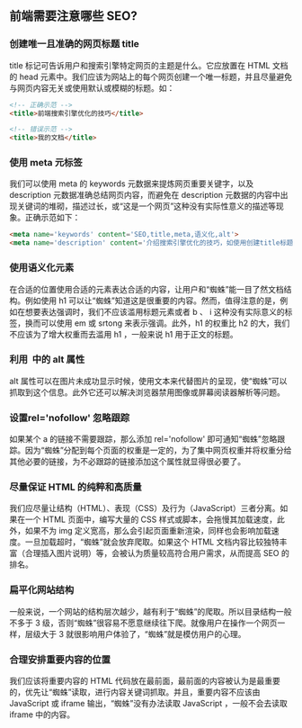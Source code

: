 ## 前端需要注意哪些 SEO?

### 创建唯一且准确的网页标题 title

title 标记可告诉用户和搜索引擎特定网页的主题是什么。它应放置在 HTML 文档的 head 元素中。我们应该为网站上的每个网页创建一个唯一标题，并且尽量避免与网页内容无关或使用默认或模糊的标题。如：

```html
<!-- 正确示范 -->
<title>前端搜索引擎优化的技巧</title>

<!-- 错误示范 -->
<title>我的文档</title>
```

### 使用 meta 元标签

我们可以使用 meta  的 keywords 元数据来提炼网页重要关键字，以及 description 元数据准确总结网页内容，而避免在 description 元数据的内容中出现关键词的堆砌，描述过长，或“这是一个网页”这种没有实际性意义的描述等现象。正确示范如下：

```html
<meta name='keywords' content='SEO,title,meta,语义化,alt'>
<meta name='description' content='介绍搜索引擎优化的技巧，如使用创建title标题、meta关键词和描述、语义化标签、img的alt属性等。'>
```

### 使用语义化元素

在合适的位置使用合适的元素表达合适的内容，让用户和“蜘蛛”能一目了然文档结构。例如使用 h1 可以让“蜘蛛”知道这是很重要的内容。然而，值得注意的是，例如在想要表达强调时，我们不应该滥用标题元素或者 b 、 i 这种没有实际意义的标签，换而可以使用 em 或 srtong 来表示强调。此外，h1 的权重比 h2 的大，我们不应该为了增大权重而去滥用 h1 ，一般来说 h1 用于正文的标题。

### 利用 <img> 中的 alt 属性

alt 属性可以在图片未成功显示时候，使用文本来代替图片的呈现，使“蜘蛛”可以抓取到这个信息。此外它还可以解决浏览器禁用图像或屏幕阅读器解析等问题。

### 设置rel='nofollow' 忽略跟踪

如果某个 a 的链接不需要跟踪，那么添加 rel='nofollow' 即可通知“蜘蛛”忽略跟踪。因为“蜘蛛”分配到每个页面的权重是一定的，为了集中网页权重并将权重分给其他必要的链接，为不必跟踪的链接添加这个属性就显得很必要了。

### 尽量保证 HTML 的纯粹和高质量

我们应尽量让结构（HTML）、表现（CSS）及行为（JavaScript）三者分离。如果在一个 HTML 页面中，编写大量的 CSS 样式或脚本，会拖慢其加载速度，此外，如果不为 img 定义宽高，那么会引起页面重新渲染，同样也会影响加载速度。一旦加载超时，“蜘蛛”就会放弃爬取。如果这个 HTML 文档内容比较独特丰富（合理插入图片说明）等，会被认为质量较高符合用户需求，从而提高 SEO 的排名。

### 扁平化网站结构

一般来说，一个网站的结构层次越少，越有利于“蜘蛛”的爬取。所以目录结构一般不多于 3 级，否则“蜘蛛”很容易不愿意继续往下爬。就像用户在操作一个网页一样，层级大于 3 就很影响用户体验了，“蜘蛛”就是模仿用户的心理。

### 合理安排重要内容的位置

我们应该将重要内容的 HTML 代码放在最前面，最前面的内容被认为是最重要的，优先让“蜘蛛”读取，进行内容关键词抓取。并且，重要内容不应该由 JavaScript 或 iframe 输出，“蜘蛛”没有办法读取 JavaScript ，一般不会去读取 iframe 中的内容。



